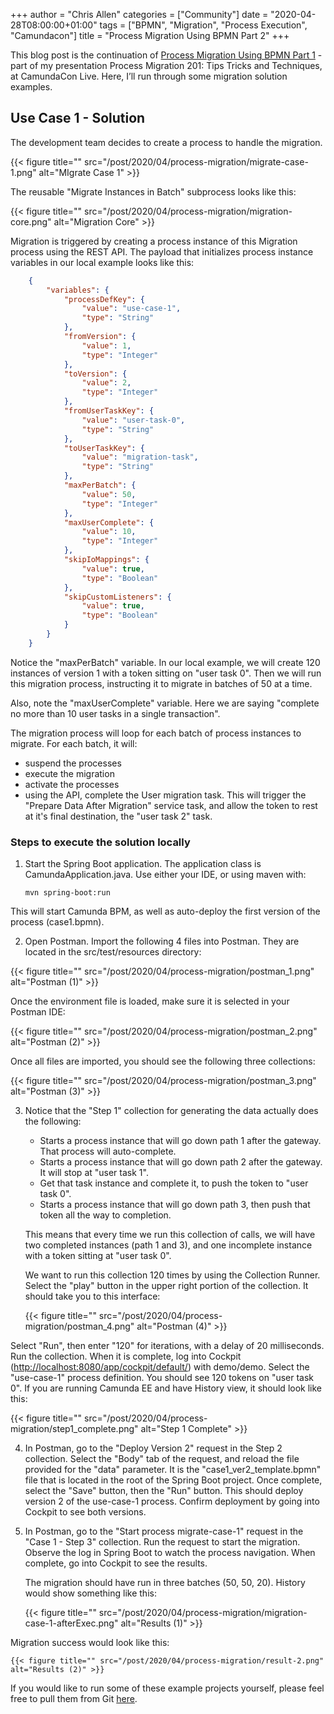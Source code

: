 +++
author = "Chris Allen"
categories = ["Community"]
date = "2020-04-28T08:00:00+01:00"
tags = ["BPMN", "Migration", "Process Execution", "Camundacon"]
title = "Process Migration Using BPMN Part 2"
+++

This blog post is the continuation of [Process Migration Using BPMN Part 1](https://blog.camunda.com/post/2020/04/process-migration-using-bpmn-part-1/) - part of my presentation Process Migration 201: Tips Tricks and Techniques, at CamundaCon Live. Here, I’ll run through some migration solution examples.

<!--more-->

## Use Case 1 - Solution

The development team decides to create a process to handle the migration.

{{< figure title="" src="/post/2020/04/process-migration/migrate-case-1.png" alt="MIgrate Case 1" >}}

The reusable "Migrate Instances in Batch" subprocess looks like this:

{{< figure title="" src="/post/2020/04/process-migration/migration-core.png" alt="Migration Core" >}}

Migration is triggered by creating a process instance of this Migration process using the REST API.  The payload that initializes process instance variables in our local example looks like this:
```json
    {
        "variables": {
            "processDefKey": {
                "value": "use-case-1",
                "type": "String"
            },
            "fromVersion": {
                "value": 1,
                "type": "Integer"
            },
            "toVersion": {
                "value": 2,
                "type": "Integer"
            },
            "fromUserTaskKey": {
                "value": "user-task-0",
                "type": "String"
            },
            "toUserTaskKey": {
                "value": "migration-task",
                "type": "String"
            },
            "maxPerBatch": {
                "value": 50,
                "type": "Integer"
            },
            "maxUserComplete": {
                "value": 10,
                "type": "Integer"
            },
            "skipIoMappings": {
                "value": true,
                "type": "Boolean"
            },
            "skipCustomListeners": {
                "value": true,
                "type": "Boolean"
            }
        }
    }
```


Notice the "maxPerBatch" variable.  In our local example, we will create 120 instances of version 1 with a token sitting on "user task 0".  Then we will run this migration process, instructing it to migrate in batches of 50 at a time.

Also, note the "maxUserComplete" variable.  Here we are saying "complete no more than 10 user tasks in a single transaction".

The migration process will loop for each batch of process instances to migrate.  For each batch, it will:

-   suspend the processes
-   execute the migration
-   activate the processes
-   using the API, complete the User migration task.  This will trigger the "Prepare Data After Migration" service task, and allow the token to rest at it's final destination, the "user task 2" task.

### Steps to execute the solution locally

1.  Start the Spring Boot application.  The application class is CamundaApplication.java.  Use either your IDE, or using maven with:

        mvn spring-boot:run

This will start Camunda BPM, as well as auto-deploy the first version of the process (case1.bpmn).

2.  Open Postman.  Import the following 4 files into Postman.  They are located in the src/test/resources directory:

{{< figure title="" src="/post/2020/04/process-migration/postman_1.png" alt="Postman (1)" >}}

Once the environment file is loaded, make sure it is selected in your Postman IDE:

{{< figure title="" src="/post/2020/04/process-migration/postman_2.png" alt="Postman (2)" >}}

Once all files are imported, you should see the following three collections:

{{< figure title="" src="/post/2020/04/process-migration/postman_3.png" alt="Postman (3)" >}}

3.  Notice that the "Step 1" collection for generating the data actually does the following:

    -   Starts a process instance that will go down path 1 after the gateway.  That process will auto-complete.
    -   Starts a process instance that will go down path 2 after the gateway.  It will stop at "user task 1".
    -   Get that task instance and complete it, to push the token to "user task 0".
    -   Starts a process instance that will go down path 3, then push that token all the way to completion.

    This means that every time we run this collection of calls, we will have two completed instances (path 1 and 3), and one incomplete instance with a token sitting at "user task 0".

    We want to run this collection 120 times by using the Collection Runner.  Select the "play" button in the upper right portion of the collection.  It should take you to this interface:

    {{< figure title="" src="/post/2020/04/process-migration/postman_4.png" alt="Postman (4)" >}}

Select "Run", then enter "120" for iterations, with a delay of 20 milliseconds.  Run the collection.  When it is complete, log into Cockpit (<http://localhost:8080/app/cockpit/default/>) with demo/demo.  Select the "use-case-1" process definition.  You should see 120 tokens on "user task 0".  If you are running Camunda EE and have History view, it should look like this:

{{< figure title="" src="/post/2020/04/process-migration/step1_complete.png" alt="Step 1 Complete" >}}

4.  In Postman, go to the "Deploy Version 2" request in the Step 2 collection.  Select the "Body" tab of the request, and reload the file provided for the "data" parameter.  It is the "case1_ver2_template.bpmn" file that is located in the root of the Spring Boot project.  Once complete, select the "Save" button, then the "Run" button.  This should deploy version 2 of the use-case-1 process.  Confirm deployment by going into Cockpit to see both versions.

5.  In Postman, go to the "Start process migrate-case-1" request in the "Case 1 - Step 3" collection.  Run the request to start the migration.  Observe the log in Spring Boot to watch the process navigation.  When complete, go into Cockpit to see the results.

    The migration should have run in three batches (50, 50, 20).  History would show something like this:

    {{< figure title="" src="/post/2020/04/process-migration/migration-case-1-afterExec.png" alt="Results (1)" >}}

Migration success would look like this:

    {{< figure title="" src="/post/2020/04/process-migration/result-2.png" alt="Results (2)" >}}

If you would like to run some of these example projects yourself, please feel free to pull them from Git [here](https://github.com/camunda-consulting/migration-examples).

